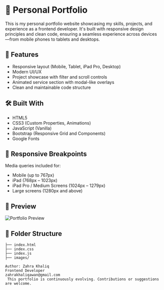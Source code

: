 # 💼 Personal Portfolio

This is my personal portfolio website showcasing my skills, projects, and experience as a frontend developer. It's built with responsive design principles and clean code, ensuring a seamless experience across devices—from mobile phones to tablets and desktops.

## 🚀 Features

- Responsive layout (Mobile, Tablet, iPad Pro, Desktop)
- Modern UI/UX
- Project showcase with filter and scroll controls
- Animated service section with modal-like overlays
- Clean and maintainable code structure

## 🛠️ Built With

- HTML5
- CSS3 (Custom Properties, Animations)
- JavaScript (Vanilla)
- Bootstrap (Responsive Grid and Components)
- Google Fonts

## 📱 Responsive Breakpoints

Media queries included for:
- Mobile (up to 767px)
- iPad (768px – 1023px)
- iPad Pro / Medium Screens (1024px – 1279px)
- Large screens (1280px and above)

## 📸 Preview

![Portfolio Preview](insert-your-screenshot-url-here)

## 📂 Folder Structure

```plaintext
├── index.html
├── index.css
├── index.js
├── images/

Author: Zahra Khaliq
Frontend Developer
zahrakhaliqawan@gmail.com
 This portfolio is continuously evolving. Contributions or suggestions are welcome.
